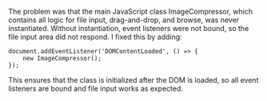 The problem was that the main JavaScript class ImageCompressor, which contains all logic for file input, drag-and-drop, and browse, was never instantiated. Without instantiation, event listeners were not bound, so the file input area did not respond. I fixed this by adding:

```
document.addEventListener('DOMContentLoaded', () => {
    new ImageCompressor();
});
```

This ensures that the class is initialized after the DOM is loaded, so all event listeners are bound and file input works as expected.